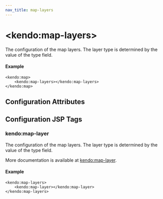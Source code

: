 ```yaml
---
nav_title: map-layers
---
```


# \<kendo:map-layers\>

The configuration of the map layers.
The layer type is determined by the value of the type field.

#### Example
    <kendo:map>
        <kendo:map-layers></kendo:map-layers>
    </kendo:map>

## Configuration Attributes


##  Configuration JSP Tags

### kendo:map-layer

The configuration of the map layers.
The layer type is determined by the value of the type field.

More documentation is available at [kendo:map-layer](/kendo-ui/api/wrappers/jsp/map/layer).

#### Example

    <kendo:map-layers>
        <kendo:map-layer></kendo:map-layer>
    </kendo:map-layers>

